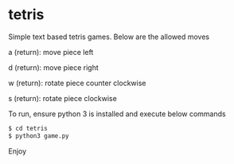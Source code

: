# tetris

Simple text based tetris games. Below are the allowed moves

a (return): move piece left

d (return): move piece right

w (return): rotate piece counter clockwise

s (return): rotate piece clockwise	


To run, ensure python 3 is installed and execute below commands
```sh
$ cd tetris
$ python3 game.py
```

Enjoy
